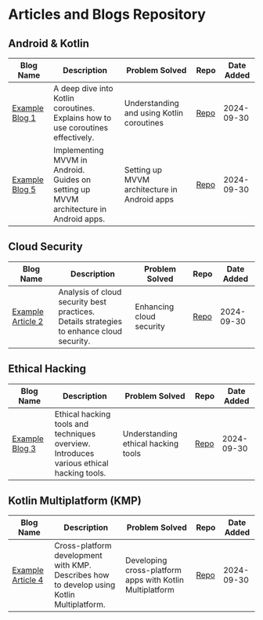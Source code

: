 # Articles and Blogs Repository


## Android & Kotlin

| Blog Name       | Description                            | Problem Solved                     | Repo                          | Date Added   |
|-----------------|----------------------------------------|------------------------------------|------------------------------|--------------|
| [Example Blog 1](https://gorkemkara.net/kotlin-coroutines-asynchronous-programming-in-android/)  | A deep dive into Kotlin coroutines.<br>Explains how to use coroutines effectively. | Understanding and using Kotlin coroutines | [Repo](https://github.com/example/repo1) | 2024-09-30   |
| [Example Blog 5](https://example.com/blog5)  | Implementing MVVM in Android.<br>Guides on setting up MVVM architecture in Android apps. | Setting up MVVM architecture in Android apps | [Repo](https://github.com/example/repo5) | 2024-09-30   |

## Cloud Security

| Blog Name       | Description                            | Problem Solved                     | Repo                          | Date Added   |
|-----------------|----------------------------------------|------------------------------------|------------------------------|--------------|
| [Example Article 2](https://example.com/article2) | Analysis of cloud security best practices.<br>Details strategies to enhance cloud security. | Enhancing cloud security | [Repo](https://github.com/example/repo2) | 2024-09-30   |

## Ethical Hacking

| Blog Name       | Description                            | Problem Solved                     | Repo                          | Date Added   |
|-----------------|----------------------------------------|------------------------------------|------------------------------|--------------|
| [Example Blog 3](https://example.com/blog3)  | Ethical hacking tools and techniques overview.<br>Introduces various ethical hacking tools. | Understanding ethical hacking tools | [Repo](https://github.com/example/repo3) | 2024-09-30   |

## Kotlin Multiplatform (KMP)

| Blog Name       | Description                            | Problem Solved                     | Repo                          | Date Added   |
|-----------------|----------------------------------------|------------------------------------|------------------------------|--------------|
| [Example Article 4](https://example.com/article4) | Cross-platform development with KMP.<br>Describes how to develop using Kotlin Multiplatform. | Developing cross-platform apps with Kotlin Multiplatform | [Repo](https://github.com/example/repo4) | 2024-09-30   |

